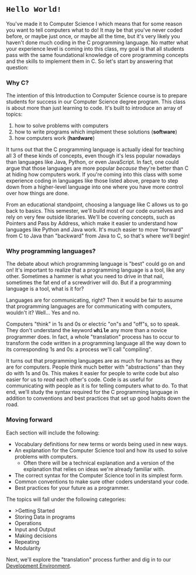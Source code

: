 <h2><strong><span style="font-family: 'courier new', courier;">Hello World!</span></strong></h2>
<p>You've made it to Computer Science I which means that for some reason you want to tell computers what to do! It may be that you've never coded before, or maybe just once, or maybe all the time, but it's very likely you haven't done much coding in the C programming language. No matter what your experience level is coming into this class, my goal is that all students pass with the same foundational knowledge of core programming concepts and the skills to implement them in C. So let's start by answering that question:</p>
<h3>Why C?</h3>
<p>The intention of this Introduction to Computer Science course is to prepare students for success in our Computer Science degree program. This class is about more than just learning to code. It's built to introduce an array of topics:</p>
<ol style="list-style-type: decimal;">
    <li>how to solve problems with computers</li>
    <li>how to write programs which implement these solutions (<strong>software</strong>)</li>
    <li>how computers work (<strong>hardware</strong>)</li>
</ol>
<p>It turns out that the C programming language is actually ideal for teaching all 3 of these kinds of concepts, even though it's less popular nowadays than languages like Java, Python, or even JavaScript. In fact, one could argue that those languages are more popular <em>because</em> they're better than C at hiding how computers work. If you're coming into this class with some experience coding in languages like those listed above, prepare to step down from a higher-level language into one where you have more control over how things are done.&nbsp;</p>
<p>From an educational standpoint, choosing a language like C allows us to go back to basics. This semester, we'll build most of our code ourselves and rely on very few outside libraries. We'll be covering concepts, such as Pointers and Pass by Address, which make it easier to understand how languages like Python and Java work. It's much easier to move "forward" from C to Java than "backward" from Java to C, so that's where we'll begin!</p>
<h3>Why programming languages?</h3>
<p>The debate about which programming language is "best" could go on and on! It's important to realize that a programming language is a tool, like any other. Sometimes a hammer is what you need to drive in that nail, sometimes the fat end of a screwdriver will do. But if a programming language is a tool, what is it for?&nbsp;</p>
<p>Languages are for communicating, right? Then it would be fair to assume that programming languages are for communicating with computers, wouldn't it? Well... Yes and no.</p>
<p>Computers "think" in 1s and 0s or electric "on"s and "off"s, so to speak. They don't understand the keyword <strong><span style="font-family: 'courier new', courier;">while</span></strong> any more than a novice programmer does. In fact, a whole "translation" process has to occur to transform the code written in a programming language all the way down to its corresponding 1s and 0s: a process we'll call "compiling".&nbsp;</p>
<p>It turns out that programming languages are as much for humans as they are for computers. People think much better with "abstractions" than they do with 1s and 0s. This makes it easier for people to write code but also easier for us to <em>read</em> each other's code. Code is as useful for communicating with people as it is for telling computers what to do. To that end, we'll study the syntax required for the C programming language in addition to conventions and best practices that set up good habits down the road.</p>
<h3>Moving forward</h3>
<p>Each section will include the following:</p>
<ul>
    <li>Vocabulary definitions for new terms or words being used in new ways.</li>
    <li>An explanation for the Computer Science tool and how its used to solve problems with computers.
        <ul>
            <li>Often there will be a technical explanation and a version of the explanation that relies on ideas we're already familiar with.</li>
        </ul>
    </li>
    <li>The correct syntax for the Computer Science tool in its simplest form.</li>
    <li>Common conventions to make sure other coders understand your code.</li>
    <li>Best practices for your future as a programmer.</li>
</ul>
<p>The topics will fall under the following categories:</p>
<ul>
    <li>>Getting Started</li>
    <li>Storing Data in programs</li>
    <li>Operations</li>
    <li>Input and Output</li>
    <li>Making decisions</li>
    <li>Repeating</li>
    <li>Modularity</li>
</ul>
<p>Next, we'll explore the "translation" process further and dig in to our <a title="Development Environment" href="https://webcampus.unr.edu/courses/112946/pages/g67162312079138e533ca4721c8986716" data-course-type="wikiPages" data-published="true" data-api-endpoint="https://webcampus.unr.edu/api/v1/courses/112946/pages/g67162312079138e533ca4721c8986716" data-api-returntype="Page">Development Environment</a>.</p>
